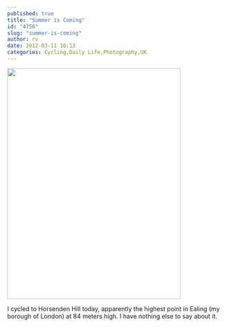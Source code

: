 ```yaml
---
published: true
title: "Summer is Coming"
id: "4756"
slug: "summer-is-coming"
author: rv
date: 2012-03-11 16:13
categories: Cycling,Daily Life,Photography,UK
---
```

<a href="https://s3.amazonaws.com/cfwblog/uploads/2012/03/535669097.jpg"><img class="aligncenter size-medium wp-image-4757" title="535669097" src="https://s3.amazonaws.com/cfwblog/uploads/2012/03/535669097-400x533.jpg" alt="" width="400" height="533" /></a>

I cycled to Horsenden Hill today, apparently the highest point in Ealing (my borough of London) at 84 meters high. I have nothing else to say about it.

&nbsp;